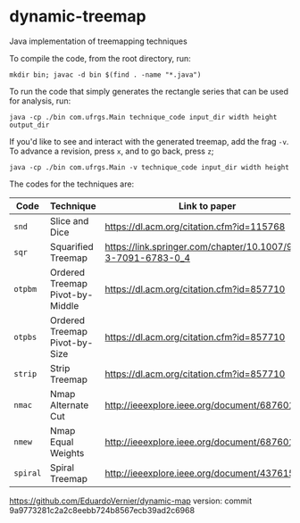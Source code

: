 # dynamic-treemap

Java implementation of treemapping techniques

To compile the code, from the root directory, run:

`mkdir bin; javac -d bin $(find . -name "*.java")`

To run the code that simply generates the rectangle series that can be used for analysis, run:

`java -cp ./bin com.ufrgs.Main technique_code input_dir width height output_dir`

If you'd like to see and interact with the generated treemap, add the frag `-v`. To advance a revision, press `x`, and to go back, press `z`;

`java -cp ./bin com.ufrgs.Main -v technique_code input_dir width height`

The codes for the techniques are:

Code     | Technique                        | Link to paper
---      | ---                              | ---
`snd`    | Slice and Dice                   | https://dl.acm.org/citation.cfm?id=115768
`sqr`    | Squarified Treemap               | https://link.springer.com/chapter/10.1007/978-3-7091-6783-0_4
`otpbm`  | Ordered Treemap Pivot-by-Middle  | https://dl.acm.org/citation.cfm?id=857710
`otpbs`  | Ordered Treemap Pivot-by-Size    | https://dl.acm.org/citation.cfm?id=857710
`strip`  | Strip Treemap                    | https://dl.acm.org/citation.cfm?id=857710
`nmac`   | Nmap Alternate Cut               | http://ieeexplore.ieee.org/document/6876012/
`nmew`   | Nmap Equal Weights               | http://ieeexplore.ieee.org/document/6876012/
`spiral` | Spiral Treemap                   | http://ieeexplore.ieee.org/document/4376152/



https://github.com/EduardoVernier/dynamic-map
version: commit 9a9773281c2a2c8eebb724b8567ecb39ad2c6968
